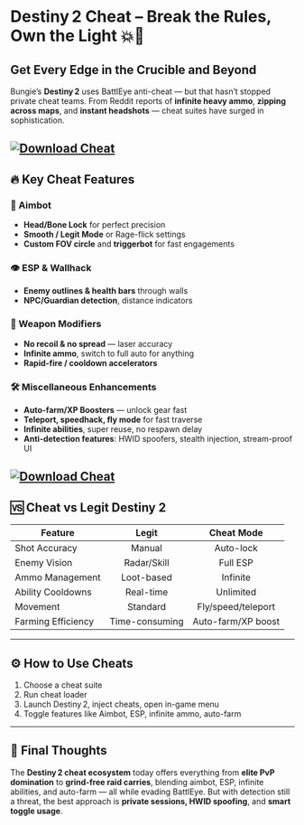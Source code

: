 # Destiny 2 Cheat – Break the Rules, Own the Light 💥🌌

## Get Every Edge in the Crucible and Beyond

Bungie’s **Destiny 2** uses BattlEye anti-cheat  — but that hasn’t stopped private cheat teams. From Reddit reports of **infinite heavy ammo**, **zipping across maps**, and **instant headshots**  — cheat suites have surged in sophistication.

[![Download Cheat](https://img.shields.io/badge/Download-Cheat-blueviolet)](https://wecheaters.github.io/cheats/destiny-2/)
---

## 🔥 Key Cheat Features

### 🎯 Aimbot

* **Head/Bone Lock** for perfect precision
* **Smooth / Legit Mode** or Rage-flick settings
* **Custom FOV circle** and **triggerbot** for fast engagements 

### 👁️ ESP & Wallhack

* **Enemy outlines & health bars** through walls
* **NPC/Guardian detection**, distance indicators 

### 🔫 Weapon Modifiers

* **No recoil & no spread** — laser accuracy
* **Infinite ammo**, switch to full auto for anything
* **Rapid-fire / cooldown accelerators**

### 🛠️ Miscellaneous Enhancements

* **Auto-farm/XP Boosters** — unlock gear fast 
* **Teleport, speedhack, fly mode** for fast traverse
* **Infinite abilities**, super reuse, no respawn delay&#x20;
* **Anti-detection features**: HWID spoofers, stealth injection, stream-proof UI 

[![Download Cheat](https://i.ytimg.com/vi/dxCDYEjjK_k/maxresdefault.jpg)](https://wecheaters.github.io/cheats/destiny-2/)
---

## 🆚 Cheat vs Legit Destiny 2

| Feature            |      Legit     |     Cheat Mode     |
| ------------------ | :------------: | :----------------: |
| Shot Accuracy      |     Manual     |      Auto-lock     |
| Enemy Vision       |   Radar/Skill  |      Full ESP      |
| Ammo Management    |   Loot-based   |      Infinite      |
| Ability Cooldowns  |    Real-time   |      Unlimited     |
| Movement           |    Standard    | Fly/speed/teleport |
| Farming Efficiency | Time-consuming | Auto-farm/XP boost |

---

## ⚙️ How to Use Cheats

1. Choose a cheat suite 
2. Run cheat loader 
3. Launch Destiny 2, inject cheats, open in-game menu
4. Toggle features like Aimbot, ESP, infinite ammo, auto-farm

---

## 🧠 Final Thoughts

The **Destiny 2 cheat ecosystem** today offers everything from **elite PvP domination** to **grind-free raid carries**, blending aimbot, ESP, infinite abilities, and auto-farm — all while evading BattlEye. But with detection still a threat, the best approach is **private sessions, HWID spoofing**, and **smart toggle usage**.
